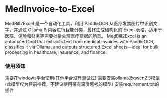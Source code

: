 # MedInvoice-to-Excel
MedBill2Excel 是一个自动化工具，利用 PaddleOCR 从医疗发票图片中识别文字，并通过 Ollama 对内容进行智能分类，最终生成结构化的 Excel 表格，适用于医院、保险和财务等需要批量处理医疗票据的场景。 
MedBill2Excel is an automated tool that extracts text from medical invoices with PaddleOCR, classifies it via Ollama, and outputs structured Excel sheets—ideal for bulk processing in healthcare, insurance, and finance.
### 使用须知
需要在windows平台使用(其他平台没有测试过)
需要安装ollama及qwen2.5模型(此模型仅为目前推荐，不建议使用带有深度思考的模型)
安装requirement.txt的插件
